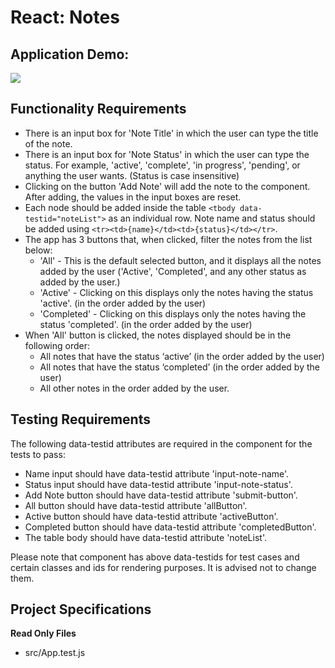 # React: Notes

## Application Demo:

![](https://hrcdn.net/s3_pub/istreet-assets/uND1hBSNcYaVJ9l9JeV23w/notes.gif)

## Functionality Requirements

- There is an input box for 'Note Title' in which the user can type the title of the note.
- There is an input box for 'Note Status' in which the user can type the status. For example, 'active', 'complete', 'in progress', 'pending', or anything the user wants. (Status is case insensitive)
- Clicking on the button 'Add Note' will add the note to the component. After adding, the values in the input boxes are reset.
- Each node should be added inside the table `<tbody data-testid="noteList">` as an individual row. Note name and status should be added using `<tr><td>{name}</td><td>{status}</td></tr>`.
- The app has 3 buttons that, when clicked, filter the notes from the list below:
  - 'All' - This is the default selected button, and it displays all the notes added by the user ('Active', 'Completed', and any other status as added by the user.)
  - 'Active' - Clicking on this displays only the notes having the status 'active'. (in the order added by the user)
  - 'Completed' - Clicking on this displays only the notes having the status 'completed'. (in the order added by the user)
- When 'All' button is clicked, the notes displayed should be in the following order:
  - All notes that have the status ‘active’ (in the order added by the user)
  - All notes that have the status ‘completed’ (in the order added by the user)
  - All other notes in the order added by the user.
 
## Testing Requirements

The following data-testid attributes are required in the component for the tests to pass:

- Name input should have data-testid attribute 'input-note-name'.
- Status input should have data-testid attribute 'input-note-status'.
- Add Note button should have data-testid attribute 'submit-button'.
- All button should have data-testid attribute 'allButton'.
- Active button should have data-testid attribute 'activeButton'. 
- Completed button should have data-testid attribute 'completedButton'.
- The table body <tbody> should have data-testid attribute 'noteList'.

Please note that component has above data-testids for test cases and certain classes and ids for rendering purposes. It is advised not to change them.

## Project Specifications

**Read Only Files**
- src/App.test.js

